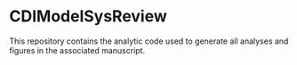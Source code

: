 # CDIModelSysReview
This repository contains the analytic code used to generate all analyses and figures in the associated manuscript.
